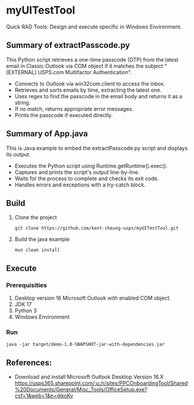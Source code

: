 # myUITestTool
Quick RAD Tools: Design and execute specific in Windows Environment.

## Summary of extractPasscode.py
This Python script retrieves a one-time passcode (OTP) from the latest email in Classic Outlook via COM object if it matches the subject "[EXTERNAL] USPS.com Multifactor Authentication".

* Connects to Outlook via win32com.client to access the inbox.
* Retrieves and sorts emails by time, extracting the latest one.
* Uses regex to find the passcode in the email body and returns it as a string.
* If no match, returns appropriate error messages.
* Prints the passcode if executed directly.

## Summary of App.java
This is Java example to embed the extractPasscode.py script and displays its output.

* Executes the Python script using Runtime.getRuntime().exec().
* Captures and prints the script's output line-by-line.
* Waits for the process to complete and checks its exit code.
* Handles errors and exceptions with a try-catch block.

## Build

1. Clone the project
   ```
   git clone https://github.com/kent-cheung-usps/myUITestTool.git
   ```
3. Build the java example
   ```
   mvn clean install
   ```
## Execute
### Prerequisities
1. Desktop version 16 Microsoft Outlook with enabled COM object.
2. JDK 17
3. Python 3
4. Windows Environment
### Run
```
java -jar target/demo-1.0-SNAPSHOT-jar-with-dependencies.jar
```

## References:
* Download and install Microsoft Outlook Desktop Version 16.X https://usps365.sharepoint.com/:u:/r/sites/PPCOnboardingTool/Shared%20Documents/General/Misc_Tools/OfficeSetup.exe?csf=1&web=1&e=djkoKy
